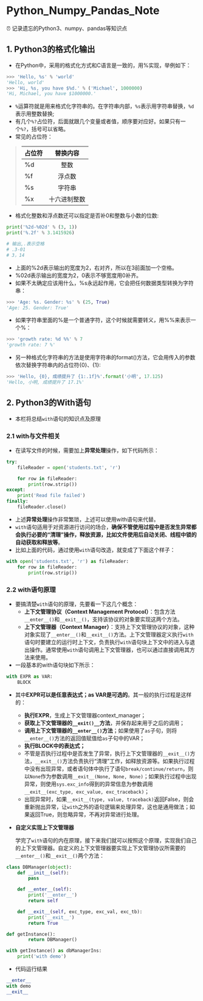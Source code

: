 # Python_Numpy_Pandas_Note
⏰ 记录遗忘的Python3、numpy、pandas等知识点
## 1. Python3的格式化输出
- 在Python中，采用的格式化方式和C语言是一致的，用%实现，举例如下：
```python
>>> 'Hello, %s' % 'world'
'Hello, world'
>>> 'Hi, %s, you have $%d.' % ('Michael', 1000000)
'Hi, Michael, you have $1000000.'
```
- `%`运算符就是用来格式化字符串的。在字符串内部，`%s`表示用字符串替换，`%d`表示用整数替换;
- 有几个`%?`占位符，后面就跟几个变量或者值，顺序要对应好。如果只有一个`%?`，括号可以省略。
- 常见的占位符：
> | 占位符 |   替换内容   |
> | :----- | :----------: |
> | %d     |     整数     |
> | %f     |    浮点数    |
> | %s     |    字符串    |
> | %x     | 十六进制整数 |
- 格式化整数和浮点数还可以指定是否补0和整数与小数的位数:
```python
print('%2d-%02d' % (3, 1))
print('%.2f' % 3.1415926)

# 输出,.表示空格
# .3-01
# 3，14
```
- 上面的%2d表示输出的宽度为2，右对齐，所以在3前面加一个空格。
- %02d表示输出的宽度为2，0表示不够宽度用0补齐。
- 如果不太确定应该用什么，%s永远起作用，它会把任何数据类型转换为字符串：
```python
>>> 'Age: %s. Gender: %s' % (25, True)
'Age: 25. Gender: True'
```
- 如果字符串里面的%是一个普通字符，这个时候就需要转义，用%%来表示一个%：
```python
>>> 'growth rate: %d %%' % 7
'growth rate: 7 %'
```
- 另一种格式化字符串的方法是使用字符串的format()方法，它会用传入的参数依次替换字符串内的占位符{0}、{1}:
```python
>>> 'Hello, {0}, 成绩提升了 {1:.1f}%'.format('小明', 17.125)
'Hello, 小明, 成绩提升了 17.1%'
```
## 2. Python3的With语句

- 本栏将总结`with`语句的知识点及原理

### 2.1 with与文件相关

- 在读写文件的时候，需要加上**异常处理**操作，如下代码所示：

```python
try:
    fileReader = open('students.txt', 'r')

    for row in fileReader:
        print(row.strip())
except:
    print('Read file failed')
finally:
    fileReader.close()
```

- 上述**异常处理**操作非常繁琐，上述可以使用with语句来代替。
- `with`语句适用于对资源进行访问的场合，**确保不管使用过程中是否发生异常都会执行必要的“清理”操作，释放资源，比如文件使用后自动关闭、线程中锁的自动获取和释放等**。
- 比如上面的代码，通过使用`with`语句改造，就变成了下面这个样子：

```python
with open('students.txt', 'r') as fileReader:
    for row in fileReader:
        print(row.strip())
```

### 2.2 with语句原理

- 要搞清楚`with`语句的原理，先要看一下这几个概念：
  - **上下文管理协议（Context Management Protocol）**：包含方法 `__enter__()`和`__exit__()`，支持该协议的对象要实现这两个方法。
  - **上下文管理器（Context Manager）**：支持上下文管理协议的对象，这种对象实现了`__enter__()`和`__exit__()`方法。上下文管理器定义执行`with`语句时要建立的运行时上下文，负责执行`with`语句块上下文中的进入与退出操作。通常使用`with`语句调用上下文管理器，也可以通过直接调用其方法来使用。
- 一段基本的with语句块如下所示：

```python
with EXPR as VAR:
    BLOCK
```

- 其中**EXPR可以是任意表达式；as VAR是可选的**。其一般的执行过程是这样的：

  - **执行EXPR**，生成上下文管理器context_manager；
  - **获取上下文管理器的`__exit()__`方法**，并保存起来用于之后的调用；
  - **调用上下文管理器的`__enter__()`方法**；如果使用了`as`子句，则将`__enter__()`方法的返回值赋值给`as`子句中的VAR；
  - **执行BLOCK中的表达式；**
  - 不管是否执行过程中是否发生了异常，执行上下文管理器的`__exit__()`方法，`__exit__()`方法负责执行“清理”工作，如释放资源等。如果执行过程中没有出现异常，或者语句体中执行了语句`break/continue/return`，则以`None`作为参数调用`__exit__(None, None, None)`；如果执行过程中出现异常，则使用`sys.exc_info`得到的异常信息为参数调用`__exit__(exc_type, exc_value, exc_traceback)`；
  - 出现异常时，如果`__exit__(type, value, traceback)`返回False，则会重新抛出异常，让`with`之外的语句逻辑来处理异常，这也是通用做法；如果返回True，则忽略异常，不再对异常进行处理。

- **自定义实现上下文管理器**

  学完了`with`语句的内在原理，接下来我们就可以按照这个原理，实现我们自己的上下文管理器。自定义的上下文管理器要实现上下文管理协议所需要的`__enter__()`和`__exit__()`两个方法：

```python
class DBManager(object):
    def __init__(self):
        pass

    def __enter__(self):
        print('__enter__')
        return self

    def __exit__(self, exc_type, exc_val, exc_tb):
        print('__exit__')
        return True

def getInstance():
        return DBManager()

with getInstance() as dbManagerIns:
    print('with demo')
```

- 代码运行结果

```python
__enter__
with demo
__exit__
```
